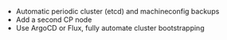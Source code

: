 * Automatic periodic cluster (etcd) and machineconfig backups
* Add a second CP node
* Use ArgoCD or Flux, fully automate cluster bootstrapping